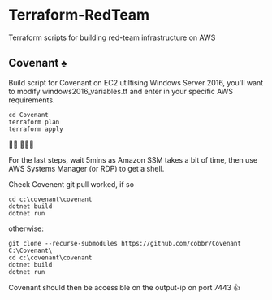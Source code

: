# Terraform-RedTeam
Terraform scripts for building red-team infrastructure on AWS

## Covenant ♠
Build script for Covenant on EC2 utiltising Windows Server 2016, you'll want to modify windows2016_variables.tf and enter in your specific AWS requirements.
```
cd Covenant
terraform plan
terraform apply
```
👷‍♀️ 👷‍♂️🤞

For the last steps, wait 5mins as Amazon SSM takes a bit of time, then use AWS Systems Manager (or RDP) to get a shell.

Check Covenent git pull worked, if so
```
cd c:\covenant\covenant
dotnet build
dotnet run
```
otherwise:
```
git clone --recurse-submodules https://github.com/cobbr/Covenant C:\Covenant\
cd c:\covenant\covenant
dotnet build
dotnet run
```
Covenant should then be accessible on the output-ip on port 7443 👍
